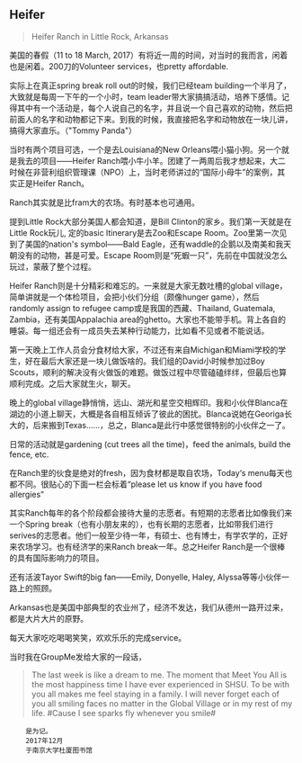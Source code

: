 ## Heifer

>Heifer Ranch in Little Rock, Arkansas

​​美国的春假（11 to 18 March, 2017）有将近一周的时间，对当时的我而言，闲着也是闲着。200刀的Volunteer services，也pretty affordable.

实际上在真正spring break roll out的时候，​我们已经team building一个半月了，大致就是每周一下午的一个小时，team leader带大家搞搞活动，培养下感情。记得其中有一个活动是，每个人说自己的名字，并且说一个自己喜欢的动物，然后把前面人的名字和动物都记下来。到我的时候，我直接把名字和动物放在一块儿讲，搞得大家直乐。（"Tommy Panda"）

当时有两个项目可选，一个是去Louisiana​的New Orleans喂小猫小狗。另一个就是我去的项目——Heifer Ranch喂小牛小羊。团建了一两周后我才想起来，大二时候在非营利组织管理课（NPO）上，当时老师讲过的“国际小母牛”的案例，其实正是Heifer Ranch。

Ranch其实就是比fram大​的农场。有时基本也可通用。

提到Little Rock大部分美国人都会知道，是Bill Clinton的家乡。我们第一天就是在Little Rock玩儿, 定的basic ltinerary是去Zoo和Escape Room。Zoo里第一次见到了美国的nation's symbol——Bald Eagle，还有waddle的企鹅以及南美和我天朝没有的动物​，甚是可爱。Escape Room则是“死蝦一只”，先前在中国就没怎么玩过，蒙蔽了整个过程。

Heifer Ranch则是十分精彩和难忘的。一来就是大家无数吐槽的global village，简单讲就是一个体检项目，会把小伙们分组（颇像hunger game），然后randomly assign to refugee camp或是我国的西藏、Thailand, Guatemala, Zambia，还有美国Appalachia area的ghetto。大家也不能带手机。背上各自的睡袋。每一组还会有一成员失去某种行动能力，比如看不见或者不能说话。

第一天晚上工作人员会分食材给大家，不过还有来自Michigan和Miami学校的学生，好在最后大家还是一块儿做饭啥的。我们组的David小时候参加过Boy Scouts，顺利的解决没有火做饭的难题。做饭过程中尽管磕磕绊绊，但最后也算顺利完成。之后大家就生火，聊天。

晚上的global village静悄悄，远山、湖光和星空交相辉印。我和小伙伴Blanca在湖边的小道上聊天，大概是各自相互倾诉了彼此的困扰。Blanca说她在Georiga长大的，后来搬到Texas……，总之，Blanca是此行中感觉很特别的小伙伴之一了。

日常的活动就是gardening (cut trees all the time)，feed the animals, build the fence, etc.

在Ranch里的伙食是绝对的fresh，因为食材都是取自农场，Today‘s menu每天也都不同。很贴心的下面一栏会标着“please let us know if you have food allergies”

其实Ranch每年的各个阶段都会接待大量的志愿者。有短期的志愿者比如像我们来一个Spring break（也有小朋友来的），也有长期的志愿者，比如带我们进行serives的志愿者。他们一般至少待一年，有硕士、也有博士，有学农学的，正好来农场学习。也有经济学的来Ranch break一年。总之Heifer Ranch是一个很棒的具有国际影响力的项目。

还有活波Tayor Swift的big fan——Emily, Donyelle, Haley, Alyssa等等小伙伴一路上的照顾。

Arkansas也是美国中部典型的农业州了，经济不发达，我们从德州一路开过来，都是大片大片的原野。

每天大家吃吃喝喝笑笑，欢欢乐乐的完成service。

当时我在GroupMe发给大家的一段话，

>The last week is like a dream to me. The moment that Meet You All is the most happiness time I have ever experienced in SHSU. To be with you all makes me feel staying in a family. I will never forget each of you all smiling faces no matter in the Global Village or in my rest of my life. #Cause I see sparks fly whenever you smile#

		是为记。
		2017年12月
		于南京大学杜厦图书馆